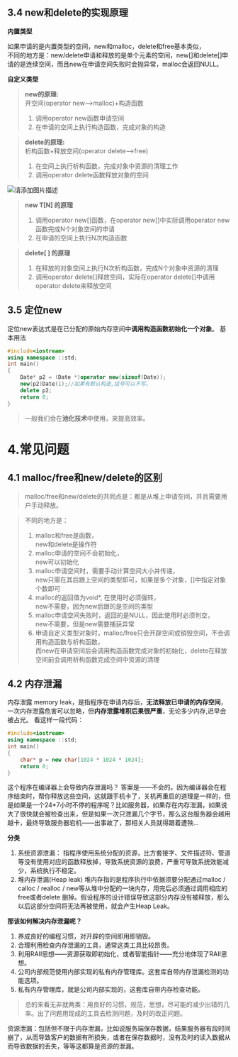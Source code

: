 

## 3.4 new和delete的实现原理
**内置类型**

如果申请的是内置类型的空间，new和malloc，delete和free基本类似，  
不同的地方是：new/delete申请和释放的是单个元素的空间，new[]和delete[]申请的是连续空间，而且new在申请空间失败时会抛异常，malloc会返回NULL。

**自定义类型**
>**new的原理:**  
>开空间(operator new-->malloc)+构造函数
>1. 调用operator new函数申请空间
>2. 在申请的空间上执行构造函数，完成对象的构造

>**delete的原理:**   
>析构函数+释放空间(operator delete-->free)
>1. 在空间上执行析构函数，完成对象中资源的清理工作
>2. 调用operator delete函数释放对象的空间

![请添加图片描述](https://i-blog.csdnimg.cn/direct/5769fb89618145b280d06c24b111e53e.png)

>**new T[N] 的原理**
>
>1. 调用operator new[]函数，在operator new[]中实际调用operator new函数完成N个对象空间的申请
>2. 在申请的空间上执行N次构造函数

>**delete[ ] 的原理**
>
>1. 在释放的对象空间上执行N次析构函数，完成N个对象中资源的清理
>2. 调用operator delete[]释放空间，实际在operator delete[]中调用operator delete来释放空间

## 3.5 定位new
定位new表达式是在已分配的原始内存空间中**调用构造函数初始化一个对象**。
基本用法
```C++
#include<iostream>
using namespace ::std;
int main()
{
	Date* p2 = (Date *)operator new(sizeof(Date));
	new(p2)Date(1);//如果有默认构造,括号可以不写。
	delete p2;
	return 0;
}
```
>一般我们会在**池化技术**中使用，来提高效率。

# 4.常见问题
## 4.1 malloc/free和new/delete的区别
>malloc/free和new/delete的共同点是：都是从堆上申请空间，并且需要用户手动释放。

>不同的地方是：
>1. malloc和free是函数，  
new和delete是操作符
>2. malloc申请的空间不会初始化，  
new可以初始化
>3. malloc申请空间时，需要手动计算空间大小并传递，  
new只需在其后跟上空间的类型即可，如果是多个对象，[]中指定对象个数即可
>4. malloc的返回值为void*, 在使用时必须强转，  
new不需要，因为new后跟的是空间的类型
>5. malloc申请空间失败时，返回的是NULL，因此使用时必须判空，    
new不需要，但是new需要捕获异常
>6. 申请自定义类型对象时，malloc/free只会开辟空间或销毁空间，不会调用构造函数与析构函数，   
而new在申请空间后会调用构造函数完成对象的初始化，delete在释放空间前会调用析构函数完成空间中资源的清理


## 4.2 内存泄漏
内存泄露 memory leak，是指程序在申请内存后，**无法释放已申请的内存空间**，一次内存泄露危害可以忽略，但**内存泄露堆积后果很严重**，无论多少内存,迟早会被占光。
看这样一段代码：
```C++
#include<iostream>
using namespace ::std;
int main()
{
	char* p = new char[1024 * 1024 * 1024];
	return 0;
}
```
这个程序在编译器上会导致内存泄漏吗？
答案是——不会的。因为编译器会在程序结束时，帮你释放这些空间，这就跟手机卡了，关机再重启的道理是一样的，但是如果是一个24*7小时不停的程序呢？比如服务器，如果存在内存泄漏，如果说大了很快就会被检查出来，但是如果一次只泄漏几个字节，那么这台服务器会越用越卡，最终导致服务器宕机——出事故了，那相关人员就得跟着遭殃…

**分类**
1. 系统资源泄漏：
指程序使用系统分配的资源，比方套接字、文件描述符、管道等没有使用对应的函数释放掉，导致系统资源的浪费，严重可导致系统效能减少，系统执行不稳定。
2. 堆内存泄漏(Heap leak)
堆内存指的是程序执行中依据须要分配通过malloc / calloc / realloc / new等从堆中分配的一块内存，用完后必须通过调用相应的 free或者delete 删掉。假设程序的设计错误导致这部分内存没有被释放，那么以后这部分空间将无法再被使用，就会产生Heap Leak。

**那该如何解决内存泄漏呢？**

1. 养成良好的编程习惯，对开辟的空间即用即销毁。
2. 合理利用检查内存泄漏的工具，通常这类工具比较昂贵。
3. 利用RAII思想——资源获取即初始化，或者智能指针——充分地体现了RAII思想。
4. 公司内部规范使用内部实现的私有内存管理库。这套库自带内存泄漏检测的功能选项。
5. 私有内存管理库，就是公司内部实现的，这套库自带内存检查功能。

>总的来看无非就两类：用良好的习惯，规范，思想，尽可能的减少出错的几率。出了问题用现成的工具去检测问题，及时的改正问题。

资源泄漏：包括但不限于内存泄漏，比如说服务端保存数据，结果服务器有段时间崩了，从而导致客户的数据有所损失，或者在保存数据时，没有及时的读入数据从而导致数据的丢失，等等这都算是资源的泄漏。

